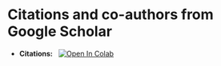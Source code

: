 # Citations and co-authors from Google Scholar


* **Citations:**&nbsp;&nbsp;&nbsp;[![Open In Colab](https://colab.research.google.com/assets/colab-badge.svg)](https://colab.research.google.com/github/emartineznunez/GS/blob/main/citations.ipynb)
